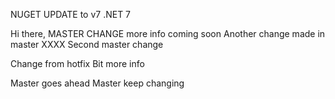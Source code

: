 NUGET UPDATE to v7
.NET 7

Hi there, MASTER CHANGE
more info coming soon
Another change made in master XXXX
Second master change

Change from hotfix
Bit more info

Master goes ahead
Master keep changing